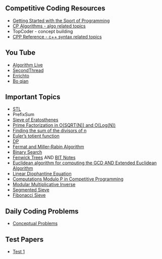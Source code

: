 ## Competitive Coding Resources
- [Getting Started with the Sport of Programming](http://sportprogramming.blogspot.com/2014/07/getting-started-with-sport-of.html?m=1)
- [CP Algorithms - algo related topics](https://cp-algorithms.com/)
- TopCoder - concept building
- [CPP Reference - c++ syntax related topics](https://en.cppreference.com/w/)

## You Tube
- [Algorithm Live](https://www.youtube.com/channel/UCBLr7ISa_YDy5qeATupf26w)
- [SecondThread](https://www.youtube.com/channel/UCXbCohpE9IoVQUD2Ifg1d1g)
- [Errichto](https://www.youtube.com/channel/UCBr_Fu6q9iHYQCh13jmpbrg)
- [Bo qian](https://www.youtube.com/user/BoQianTheProgrammer)

## Important Topics
- [STL](https://www.youtube.com/watch?v=Vc1RyqWFbiA&list=PL5jc9xFGsL8G3y3ywuFSvOuNm3GjBwdkb)
- PrefixSum
- [Sieve of Eratosthenes](https://cp-algorithms.com/algebra/sieve-of-eratosthenes.html)
- [Prime Factorization in O(SQRT(N)) and O(Log(N))](https://github.com/ankita1618/Resources/blob/main/Competitive%20Coding/Prime_notes.pdf)
- [Finding the sum of the divisors of n](https://www2.math.upenn.edu/~deturck/m170/wk3/lecture/sumdiv.html)
- [Euler’s totient function](https://cp-algorithms.com/algebra/phi-function.html)
- [DP](https://www.youtube.com/watch?v=YBSt1jYwVfU&feature=youtu.be)
- [Fermat and Miller-Rabin Algorithm](https://github.com/ankita1618/Resources/blob/main/Competitive%20Coding/Fermat%20and%20Rabin_Miller.odg)
- [Binary Search](https://www.youtube.com/watch?v=GU7DpgHINWQ)
- [Fenwick Trees](https://www.youtube.com/watch?v=kPaJfAUwViY) AND [BIT Notes](https://github.com/ankita1618/Resources/blob/main/Competitive%20Coding/BIT_notes.pdf)
- [Euclidean algorithm for computing the GCD AND Extended Euclidean Algorithm](https://github.com/ankita1618/Resources/blob/main/Competitive%20Coding/Euclid%20%26%20Ex-Euclid.pdf)
- [Linear Diophantine Equation](https://github.com/ankita1618/Resources/blob/main/Competitive%20Coding/LDE1(1).pdf)
- [Computations Modulo P in Competitive Programming](https://www.youtube.com/watch?v=-OPohCQqi_E)
- [Modular Multiplicative Inverse](https://cp-algorithms.com/algebra/module-inverse.html)
- [Segmented Sieve](https://www.youtube.com/watch?v=j0M8SF6daSs)
- [Fibonacci Sieve](https://cp-algorithms.com/algebra/fibonacci-numbers.html)

## Daily Coding Problems
- [Conceptual Problems](https://docs.google.com/spreadsheets/d/1YsKCgLukerkpApH0qWIifv-J7O4nQZzpXw6DBE8oEaM/edit#gid=0)

## Test Papers
- [Test 1](https://docs.google.com/document/d/1QppCdh1SQ1QqcnSctx9pwAH4fVEKs0skNwbC7oNfZIM/edit)
